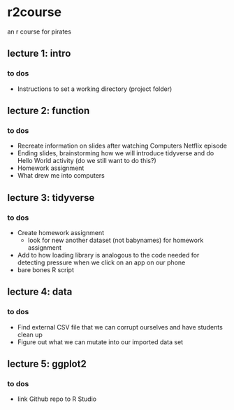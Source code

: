 # r2course
an r course for pirates


## lecture 1: intro

### to dos
+ Instructions to set a working directory (project folder)

## lecture 2: function

### to dos
+ Recreate information on slides after watching Computers Netflix episode
+ Ending slides, brainstorming how we will introduce tidyverse and do Hello World activity (do we still want to do this?)
+ Homework assignment
+ What drew me into computers

## lecture 3: tidyverse

### to dos
+ Create homework assignment
  + look for new another dataset (not babynames) for homework assignment
+ Add to how loading library is analogous to the code needed for detecting pressure when we click on an app on our phone
+ bare bones R script

## lecture 4: data

### to dos
+ Find external CSV file that we can corrupt ourselves and have students clean up
+ Figure out what we can mutate into our imported data set

## lecture 5: ggplot2
### to dos
+ link Github repo to R Studio
 
